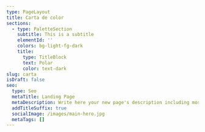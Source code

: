 ```yaml
---
type: PageLayout
title: Carta de color
sections:
  - type: PaletteSection
    subtitle: This is a subtitle
    elementId: ''
    colors: bg-light-fg-dark
    title:
      type: TitleBlock
      text: Polar
      color: text-dark
slug: carta
isDraft: false
seo:
  type: Seo
  metaTitle: Landing Page
  metaDescription: Write here your new page's description including most relevant keywords.
  addTitleSuffix: true
  socialImage: /images/main-hero.jpg
  metaTags: []
---
```

